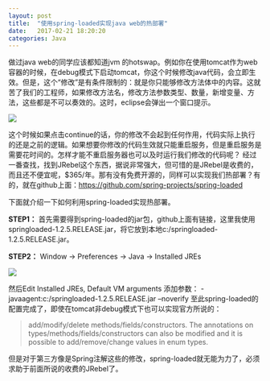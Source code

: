 ```yaml
---
layout: post
title:  "使用spring-loaded实现java web的热部署"
date:   2017-02-21 18:20:20
categories: Java
---
```

做过java web的同学应该都知道jvm 的hotswap。例如你在使用tomcat作为web容器的时候，在debug模式下启动tomcat，你这个时候修改java代码，会立即生效。但是，这个“修改”是有条件限制的：就是你只能够修改方法体中的内容。这就苦了我们的工程师，如果修改方法名，修改方法参数类型、数量，新增变量、方法，这些都是不可以奏效的。这时，eclipse会弹出一个窗口提示。

![](https://rawgit.com/licaomeng/licaomeng.github.io/master/images/spring-loaded/1.jpg)

这个时候如果点击continue的话，你的修改不会起到任何作用，代码实际上执行的还是之前的逻辑。如果想要你修改的代码生效就只能重启服务，但是重启服务是需要花时间的。怎样才能不重启服务器也可以及时运行我们修改的代码呢？
经过一番查找，找到JRebel这个东西，据说非常强大，但可惜的是JRebel是收费的，而且还不便宜呢，$365/年。那有没有免费开源的，同样可以实现我们热部署？有的，就在github上面：https://github.com/spring-projects/spring-loaded

下面就介绍一下如何利用spring-loaded实现热部署。

**STEP1：**
首先需要得到spring-loaded的jar包，github上面有链接，这里我使用springloaded-1.2.5.RELEASE.jar，将它放到本地c:/springloaded-1.2.5.RELEASE.jar。

**STEP2：**
Window -> Preferences -> Java -> Installed JREs

![](https://rawgit.com/licaomeng/licaomeng.github.io/master/images/spring-loaded/2.jpg)


然后Edit Installed JREs, Default VM arguments 添加参数：
-javaagent:c:/springloaded-1.2.5.RELEASE.jar –noverify
至此spring-loaded的配置完成了，即使在tomcat非debug模式下也可以实现官方所说的：

>add/modify/delete methods/fields/constructors. The annotations on types/methods/fields/constructors can also be modified and it is possible to add/remove/change values in enum types.

但是对于第三方像是Spring注解这些的修改，spring-loaded就无能为力了，必须求助于前面所说的收费的JRebel了。
